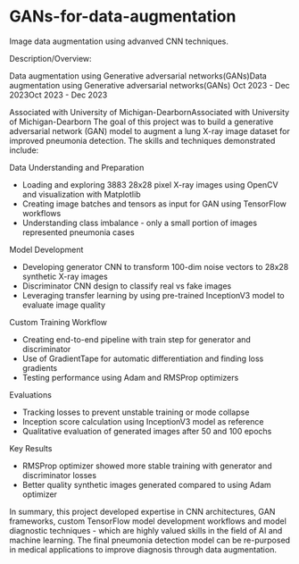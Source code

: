 # GANs-for-data-augmentation
Image data augmentation using advanved CNN techniques.

Description/Overview:


Data augmentation using Generative adversarial networks(GANs)Data augmentation using Generative adversarial networks(GANs)
Oct 2023 - Dec 2023Oct 2023 - Dec 2023

Associated with University of Michigan-DearbornAssociated with University of Michigan-Dearborn
The goal of this project was to build a generative adversarial network (GAN) model to augment a lung X-ray image dataset for improved pneumonia detection. The skills and techniques demonstrated include:

Data Understanding and Preparation
- Loading and exploring 3883 28x28 pixel X-ray images using OpenCV and visualization with Matplotlib 
- Creating image batches and tensors as input for GAN using TensorFlow workflows
- Understanding class imbalance - only a small portion of images represented pneumonia cases

Model Development 
- Developing generator CNN to transform 100-dim noise vectors to 28x28 synthetic X-ray images
- Discriminator CNN design to classify real vs fake images 
- Leveraging transfer learning by using pre-trained InceptionV3 model to evaluate image quality

Custom Training Workflow
- Creating end-to-end pipeline with train step for generator and discriminator
- Use of GradientTape for automatic differentiation and finding loss gradients
- Testing performance using Adam and RMSProp optimizers 

Evaluations
- Tracking losses to prevent unstable training or mode collapse
- Inception score calculation using InceptionV3 model as reference
- Qualitative evaluation of generated images after 50 and 100 epochs

Key Results
- RMSProp optimizer showed more stable training with generator and discriminator losses 
- Better quality synthetic images generated compared to using Adam optimizer

In summary, this project developed expertise in CNN architectures, GAN frameworks, custom TensorFlow model development workflows and model diagnostic techniques - which are highly valued skills in the field of AI and machine learning. The final pneumonia detection model can be re-purposed in medical applications to improve diagnosis through data augmentation.
